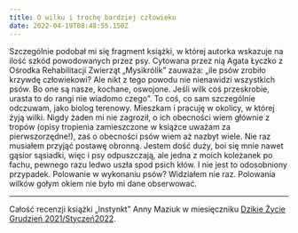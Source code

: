 ```yaml
---
title: O wilku i trochę bardziej człowieku
date: 2022-04-19T08:48:55.150Z
---
```

Szczególnie podobał mi się fragment książki, w której autorka wskazuje na ilość szkód powodowanych przez psy. Cytowana przez nią Agata Łyczko z Ośrodka Rehabilitacji Zwierząt „Mysikrólik” zauważa: „ile psów zrobiło krzywdę człowiekowi? Ale nikt z tego powodu nie nienawidzi wszystkich psów. Bo one są nasze, kochane, oswojone. Jeśli wilk coś przeskrobie, urasta to do rangi nie wiadomo czego”. To coś, co sam szczególnie odczuwam, jako biolog terenowy. Mieszkam i pracuję w okolicy, w której żyją wilki. Nigdy żaden mi nie zagroził, o ich obecności wiem głównie z tropów (opisy tropienia zamieszczone w książce uważam za pierwszorzędne!), zaś o obecności psów wiem aż nazbyt wiele. Nie raz musiałem przyjąć postawę obronną. Jestem dość duży, boi się mnie nawet gąsior sąsiadki, więc i psy odpuszczają, ale jedna z moich koleżanek po fachu, pewnego razu ledwo uszła spod psich kłów. I nie jest to odosobniony przypadek. Polowanie w wykonaniu psów? Widziałem nie raz. Polowania wilków gołym okiem nie było mi dane obserwować.

- - -

Całość recenzji książki „Instynkt” Anny Maziuk w miesięczniku [Dzikie Życie Grudzień 2021/Styczeń2022](https://dzikiezycie.pl/archiwum/2021/gru-2021/o-wilku-i-troche-bardziej-czlowieku).